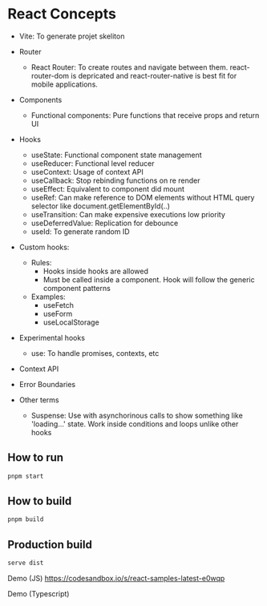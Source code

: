# React Concepts

- Vite: To generate projet skeliton

- Router
  - React Router: To create routes and navigate between them. react-router-dom is depricated and react-router-native is best fit for mobile applications.

- Components
  - Functional components: Pure functions that receive props and return UI

- Hooks
  -  useState: Functional component state management
  -  useReducer: Functional level reducer
  -  useContext: Usage of context API
  -  useCallback: Stop rebinding functions on re render
  -  useEffect: Equivalent to component did mount
  -  useRef: Can make reference to DOM elements without HTML query selector like document.getElementById(..)
  -  useTransition: Can make expensive executions low priority
  -  useDeferredValue: Replication for debounce
  -  useId: To generate random ID
    
- Custom hooks: 
  - Rules:
    - Hooks inside hooks are allowed
    - Must be called inside a component. Hook will follow the generic component patterns
  - Examples:
    - useFetch
    - useForm
    - useLocalStorage

- Experimental hooks
  - use: To handle promises, contexts, etc

- Context API

- Error Boundaries

- Other terms
  - Suspense: Use with asynchorinous calls to show something like 'loading...' state. Work inside conditions and loops unlike other hooks

## How to run
```bash
pnpm start
```

## How to build
```bash
pnpm build
```

## Production build
```bash
serve dist
```

Demo (JS)
<a href="https://codesandbox.io/s/react-samples-latest-e0wqp">https://codesandbox.io/s/react-samples-latest-e0wqp</a>

Demo (Typescript)